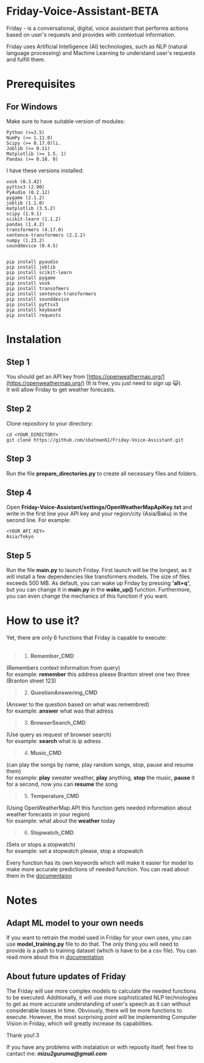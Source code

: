 # Friday-Voice-Assistant-BETA
Friday - is a conversational, digital, voice assistant that performs actions based on user's requests and provides with contextual information. 

Friday uses Artificial Intelligence (AI) technologies, such as NLP (natural language processing) and Machine Learning to understand user's requests and fulfill them.


# Prerequisites
## For Windows
Make sure to have suitable version of modules:
```
Python (>=3.5)
NumPy (>= 1.11.0)
Scipy (>= 0.17.0)li.
Joblib (>= 0.11)
Matplotlib (>= 1.5. 1)
Pandas (>= 0.18. 0)
```

I have these versions installed:
```
vosk (0.3.42)  
pyttsx3 (2.90)  
PyAudio (0.2.12)  
pygame (2.1.2)  
joblib (1.1.0)
matplotlib (3.5.2)
scipy (1.9.1)
scikit-learn (1.1.2)
pandas (1.4.2)
transformers (4.17.0)
sentence-transformers (2.2.2)
numpy (1.23.2)
sounddevice (0.4.5)


```

```
pip install pyaudio
pip install joblib  
pip install scikit-learn  
pip install pygame  
pip install vosk  
pip install transofmers
pip install sentence-transformers  
pip install sounddevice  
pip install pyttsx3  
pip install keyboard  
pip install requests
```

# Instalation

## Step 1
You should get an API key from [https://openweathermap.org/](https://openweathermap.org/) (It is free, you just need to sign up 😺).  
It will allow Friday to get weather forecasts.  

## Step 2
Clone repository to your directory:
```
cd <YOUR_DIRECTORY>
git clone https://github.com/sbatman61/Friday-Voice-Assistant.git 
```
## Step 3
Run the file __prepare_directories.py__ to create all necessary files and folders.

## Step 4
Open __Friday-Voice-Assistant/settings/OpenWeatherMapApiKey.txt__ and write in the first line your API key and your region/city (Asia/Baku) in the second line. For example:  
```
<YOUR API KEY>  
Asia/Tokyo  
```

## Step 5
Run the file __main.py__  to launch Friday. First launch will be the longest, as it will install a few dependencies like transformers models. The size of files exceeds 500 MB. As default, you can wake up Friday by pressing __'alt+q'__, but you can change it in __main.py__ in the __wake_up()__ function. Furthermore, you can even change the mechanics of this function if you want. 


# How to use it?
Yet, there are only 6 functions that Friday is capable to execute:<br><br/>

>1. **Remember_CMD**  
>
(Remembers context information from query)  
for example: __remember__ this address please Branton street one two three (Branton street 123)

>2. **QuestionAnswering_CMD**  
>
(Answer to the question based on what was remembred)  
for example: __answer__ what was that adress

>3. **BrowserSearch_CMD** 
>
(Use query as request of browser search)  
for example: __search__ what is ip adress

>4. **Music_CMD**  
>
(can play the songs by name, play random songs, stop, pause and resume them)  
for example: __play__ sweater weather, __play__ anything, __stop__ the music, __pause__ it for a second, now you can **resume** the song

>5. **Temperature_CMD**  
>
(Using OpenWeatherMap API this function gets needed information about weather forecasts in your region)  
for example: what about the __weather__ today

>6. **Stopwatch_CMD**  
>
(Sets or stops a stopwatch)  
for example: set a stopwatch please, stop a stopwatch  
  
Every function has its own keywords which will make it easier for model to make more accurate predictions of needed function. You can read about them in the [documentaion]() 

# Notes  

## Adapt ML model to your own needs
If you want to retrain the model used in Friday for your own uses, you can use __model_training.py__ file to do that. The only thing you will need to provide is a path to training dataset (which is have to be a csv file). You can read more about this in [documentation]()
## About future updates of Friday
The Friday will use more complex models to calculate the needed functions to be executed. Additionally, it will use more sophisticated NLP technologies to get as more accurate understanding of user's speech as it can without considerable losses in time. Obviously, there will be more functions to execute. However, the most surprising point will be implementing Computer Vision in Friday, which will greatly increase its capabilities.   


Thank you!:3

If you have any problems with instalation or with reposity itself, feel free to cantact me: **_mizu2guruma@gmail.com_**
